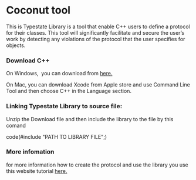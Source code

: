 # Coconut tool 
This is Typestate Library is a tool that enable C++ users to define a protocol for their classes. This tool will significantly facilitate and secure the user’s work by detecting any violations of the protocol that the user specifies for objects.

### Download C++ ###
On Windows,  you can download from [here.](https://docs.microsoft.com/en-us/cpp/build/vscpp-step-0-installation?view=msvc-170/ "Install C and C++ support in Visual Studio") 

On Mac, you can download Xcode from Apple store and use Command Line Tool and then choose C++ in the Language section.

### Linking Typestate Library to source file: ###

Unzip the Download file and then include the library to the file by this comand

 code(#include "PATH TO LIBRARY FILE";)
 
 ### More infomation ###

for more information how to create the protocol and use the library you use this website tutorial [here.](https://arwaalsubhi99.wixsite.com/typestateuesrtesting/ "Website tutorial") 


